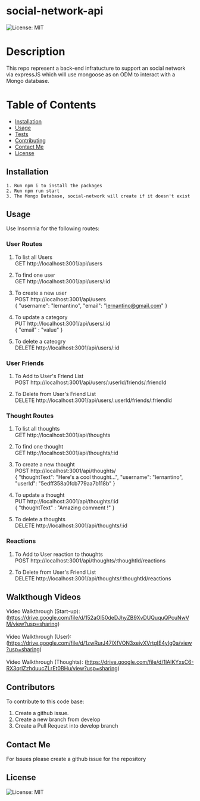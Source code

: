 # social-network-api
  ![License: MIT](https://img.shields.io/badge/License-MIT-yellow.svg)

# Description
This repo represent a back-end infratucture to support an social network via expressJS which will use mongoose as on ODM to interact with a Mongo database. 

# Table of Contents 
* [Installation](#installation)
* [Usage](#usage)
* [Tests](#test)
* [Contributing](#​contributors)
* [Contact Me](#contact-me)
* [License](#license)


## Installation
````
1. Run npm i to install the packages
2. Run npm run start
3. The Mongo Database, social-network will create if it doesn't exist
````

## Usage
Use Insomnia for the following routes:

### User Routes
1. To list all Users<br /> 
    GET http://localhost:3001/api/users

2. To find one user <br /> 
    GET http://localhost:3001/api/users/:id

3. To create a new user <br /> 
    POST http://localhost:3001/api/users <br /> 
        {
        "username": "lernantino",
        "email": "lernantino@gmail.com"
        }   
4. To update a category <br /> 
    PUT http://localhost:3001/api/users/:id <br /> 
    {
	    "email" : "value"
    } 
5. To delete a cateogry <br /> 
    DELETE http://localhost:3001/api/users/:id

### User Friends
1. To Add to User's Friend List<br /> 
    POST http://localhost:3001/api/users/:userId/friends/:friendId <br />  

2. To Delete from User's Friend List <br /> 
    DELETE http://localhost:3001/api/users/:userId/friends/:friendId

### Thought Routes
1. To list all thoughts <br /> 
    GET http://localhost:3001/api/thoughts

2. To find one thought <br /> 
    GET http://localhost:3001/api/thoughts/:id

3. To create a new thought <br /> 
    POST http://localhost:3001/api/thoughts/ <br /> 
        {
        "thoughtText": "Here's a cool thought...",
        "username": "lernantino",
        "userId": "5edff358a0fcb779aa7b118b"
        }
4. To update a thought <br /> 
    PUT http://localhost:3001/api/thoughts/:id <br /> 
        {
            "thoughtText" : "Amazing comment !"
        }
5. To delete a thoughts <br /> 
    DELETE http://localhost:3001/api/thoughts/:id

### Reactions
1. To Add to User reaction to thoughts<br /> 
    POST http://localhost:3001/api/thoughts/:thoughtId/reactions <br />  

2. To Delete from User's Friend List <br /> 
    DELETE http://localhost:3001/api/thoughts/:thoughtId/reactions

## ​Walkthough Videos
Video Walkthrough (Start-up): (https://drive.google.com/file/d/152aOl50deDJhyZB9XvDUQuquQPcuNwVM/view?usp=sharing) <br />  
Video Walkthrough (User): (https://drive.google.com/file/d/1zwRurJ47lXfVON3xeivXVrtgIE4yIg0a/view?usp=sharing) <br />  
Video Walkthrough (Thoughts): (https://drive.google.com/file/d/1lAIKYxsC6-RX3qrlZzhduucZLrEt0BHu/view?usp=sharing)



## ​Contributors
To contribute to this code base:
1. Create a github issue.
2. Create a new branch from develop
3. Create a Pull Request into develop branch

## Contact Me
For Issues please create a github issue for the repository

 
## License
 ![License: MIT](https://img.shields.io/badge/License-MIT-yellow.svg) 

